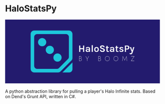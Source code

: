 # HaloStatsPy

![halostatspy-cover-image](https://github.com/snack-boomz/HaloStatsPy/blob/main/img/HaloStatsPy-logo/cover.png)

A python abstraction library for pulling a player's Halo Infinite stats. Based on Dend's Grunt API, written in C#.
